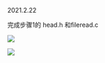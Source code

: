 2021.2.22

 完成步骤1的 head.h 和fileread.c

![](C:\Users\dell\Desktop\QQ截图20210222203550.png)

![](C:\Users\dell\Desktop\QQ截图20210222203603.png)